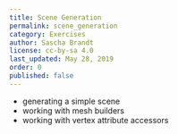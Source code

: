 ```yaml
---
title: Scene Generation
permalink: scene_generation
category: Exercises
author: Sascha Brandt
license: cc-by-sa 4.0
last_updated: May 28, 2019
order: 0
published: false
---
```


* generating a simple scene
* working with mesh builders
* working with vertex attribute accessors
